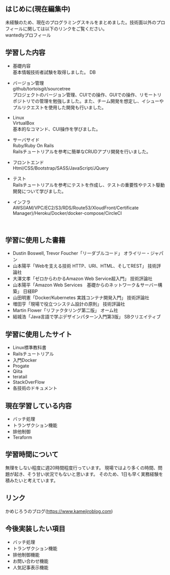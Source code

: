## はじめに(現在編集中)
未経験のため、現在のプログラミングスキルをまとめました。技術面以外のプロフィールに関しては以下のリンクをご覧ください。<br>
wantedlyプロフィール

## 学習した内容
- 基礎内容<br>
基本情報技術者試験を取得しました。
DB<br>

- バージョン管理<br>
github/tortoisgit/sourcetree<br>
プロジェクトのバージョン管理、CUIでの操作、GUIでの操作、リモートリポジトリでの管理を勉強しました。また、チーム開発を想定し、イシューやプルリクエストを使用した開発も行いました。<br>
- Linux<br>
VirtualBox<br>
基本的なコマンド、CUI操作を学びました。<br>
- サーバサイド<br>
Ruby/Ruby On Rails<br>
Railsチュートリアルを参考に簡単なCRUDアプリ開発を行いました。<br>
- フロントエンド<br>
Html/CSS/Bootstrap/SASS/JavaScript/JQuery<br>
- テスト<br>
Railsチュートリアルを参考にテストを作成し、テストの重要性やテスト駆動開発について学びました。<br>
- インフラ<br>
AWS(IAM/VPC/EC2/S3/RDS/Route53/XloudFront/Certificate Manager)/Heroku/Docker/docker-compose/CircleCI<br>
<br>

## 学習に使用した書籍
- Dustin Boswell, Trevor Foucher「リーダブルコード」 オライリー・ジャパン
- 山本陽平「Webを支える技術 HTTP、URI、HTML、そしてREST」 技術評論社
- 大澤文孝「ゼロからわかるAmazon Web Service超入門」 技術評論社　
- 山本陽平「Amazon Web Services　基礎からのネットワーク＆サーバー構築」 日経BP
- 山田明憲「Docker/Kubernetes 実践コンテナ開発入門」 技術評論社
- 増田亨「現場で役立つシステム設計の原則」 技術評論社
- Martin Flower「リファクタリング第二版」 オーム社
- 結城浩「Java言語で学ぶデザインパターン入門第3版」 SBクリエイティブ

## 学習に使用したサイト
- Linux標準教科書
- Railsチュートリアル
- 入門Docker
- Progate
- Qiita
- teratail
- StackOverFlow
- 各技術のドキュメント

## 現在学習している内容
- バッチ処理
- トランザクション機能
- 排他制御
- Teraform

## 学習時間について
無理をしない程度に週20時間程度行っています。
現場ではより多くの時間、問題が起き、そう甘い状況でもないと思います。
そのため、1日も早く実務経験を積みたいと考えています。

## リンク
かめじろうのブログ(https://www.kamejiroblog.com)

## 今後実装したい項目
- バッチ処理
- トランザクション機能
- 排他制御機能
- お問い合わせ機能
- 人気記事表示機能

